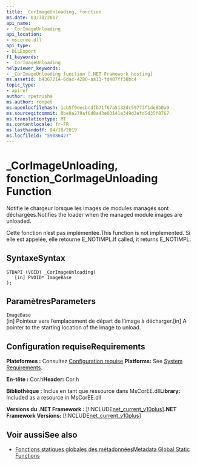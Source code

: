 ```yaml
---
title: _CorImageUnloading, fonction
ms.date: 03/30/2017
api_name:
- _CorImageUnloading
api_location:
- mscoree.dll
api_type:
- DLLExport
f1_keywords:
- _CorImageUnloading
helpviewer_keywords:
- _CorImageUnloading function [.NET Framework hosting]
ms.assetid: b4367214-6dac-4280-aa11-fd487ff30bc4
topic_type:
- apiref
author: rpetrusha
ms.author: ronpet
ms.openlocfilehash: 1cb5f9decbcdfb71f67a5132dc59773f1de8b0a9
ms.sourcegitcommit: 0be8a279af6d8a43e03141e349d3efd5d35f8767
ms.translationtype: MT
ms.contentlocale: fr-FR
ms.lasthandoff: 04/18/2019
ms.locfileid: "59086427"
---
```

# <a name="corimageunloading-function"></a><span data-ttu-id="ac5b5-102">_CorImageUnloading, fonction</span><span class="sxs-lookup"><span data-stu-id="ac5b5-102">_CorImageUnloading Function</span></span>
<span data-ttu-id="ac5b5-103">Notifie le chargeur lorsque les images de modules managés sont déchargées.</span><span class="sxs-lookup"><span data-stu-id="ac5b5-103">Notifies the loader when the managed module images are unloaded.</span></span>  
  
 <span data-ttu-id="ac5b5-104">Cette fonction n’est pas implémentée.</span><span class="sxs-lookup"><span data-stu-id="ac5b5-104">This function is not implemented.</span></span> <span data-ttu-id="ac5b5-105">Si elle est appelée, elle retourne E_NOTIMPL.</span><span class="sxs-lookup"><span data-stu-id="ac5b5-105">If called, it returns E_NOTIMPL.</span></span>  
  
## <a name="syntax"></a><span data-ttu-id="ac5b5-106">Syntaxe</span><span class="sxs-lookup"><span data-stu-id="ac5b5-106">Syntax</span></span>  
  
```  
STDAPI (VOID) _CorImageUnloading(   
   [in] PVOID* ImageBase  
);  
```  
  
## <a name="parameters"></a><span data-ttu-id="ac5b5-107">Paramètres</span><span class="sxs-lookup"><span data-stu-id="ac5b5-107">Parameters</span></span>  
 `ImageBase`  
 <span data-ttu-id="ac5b5-108">[in] Pointeur vers l’emplacement de départ de l’image à décharger.</span><span class="sxs-lookup"><span data-stu-id="ac5b5-108">[in] A pointer to the starting location of the image to unload.</span></span>  
  
## <a name="requirements"></a><span data-ttu-id="ac5b5-109">Configuration requise</span><span class="sxs-lookup"><span data-stu-id="ac5b5-109">Requirements</span></span>  
 <span data-ttu-id="ac5b5-110">**Plateformes :** Consultez [Configuration requise](../../../../docs/framework/get-started/system-requirements.md).</span><span class="sxs-lookup"><span data-stu-id="ac5b5-110">**Platforms:** See [System Requirements](../../../../docs/framework/get-started/system-requirements.md).</span></span>  
  
 <span data-ttu-id="ac5b5-111">**En-tête :** Cor.h</span><span class="sxs-lookup"><span data-stu-id="ac5b5-111">**Header:** Cor.h</span></span>  
  
 <span data-ttu-id="ac5b5-112">**Bibliothèque :** Inclus en tant que ressource dans MsCorEE.dll</span><span class="sxs-lookup"><span data-stu-id="ac5b5-112">**Library:** Included as a resource in MsCorEE.dll</span></span>  
  
 <span data-ttu-id="ac5b5-113">**Versions du .NET Framework :** [!INCLUDE[net_current_v10plus](../../../../includes/net-current-v10plus-md.md)]</span><span class="sxs-lookup"><span data-stu-id="ac5b5-113">**.NET Framework Versions:** [!INCLUDE[net_current_v10plus](../../../../includes/net-current-v10plus-md.md)]</span></span>  
  
## <a name="see-also"></a><span data-ttu-id="ac5b5-114">Voir aussi</span><span class="sxs-lookup"><span data-stu-id="ac5b5-114">See also</span></span>

- [<span data-ttu-id="ac5b5-115">Fonctions statiques globales des métadonnées</span><span class="sxs-lookup"><span data-stu-id="ac5b5-115">Metadata Global Static Functions</span></span>](../../../../docs/framework/unmanaged-api/metadata/metadata-global-static-functions.md)
